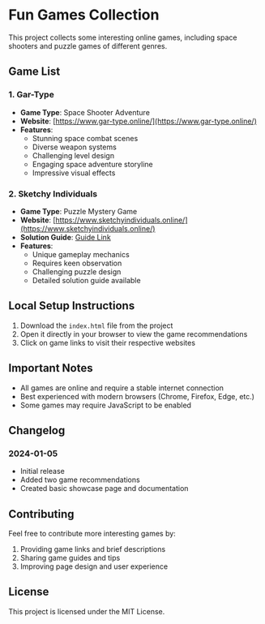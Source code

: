 # Fun Games Collection

This project collects some interesting online games, including space shooters and puzzle games of different genres.

## Game List

### 1. Gar-Type
- **Game Type**: Space Shooter Adventure
- **Website**: [https://www.gar-type.online/](https://www.gar-type.online/)
- **Features**:
  - Stunning space combat scenes
  - Diverse weapon systems
  - Challenging level design
  - Engaging space adventure storyline
  - Impressive visual effects

### 2. Sketchy Individuals
- **Game Type**: Puzzle Mystery Game
- **Website**: [https://www.sketchyindividuals.online/](https://www.sketchyindividuals.online/)
- **Solution Guide**: [Guide Link](https://www.sketchyindividuals.online/en/answer)
- **Features**:
  - Unique gameplay mechanics
  - Requires keen observation
  - Challenging puzzle design
  - Detailed solution guide available

## Local Setup Instructions

1. Download the `index.html` file from the project
2. Open it directly in your browser to view the game recommendations
3. Click on game links to visit their respective websites

## Important Notes

- All games are online and require a stable internet connection
- Best experienced with modern browsers (Chrome, Firefox, Edge, etc.)
- Some games may require JavaScript to be enabled

## Changelog

### 2024-01-05
- Initial release
- Added two game recommendations
- Created basic showcase page and documentation

## Contributing

Feel free to contribute more interesting games by:
1. Providing game links and brief descriptions
2. Sharing game guides and tips
3. Improving page design and user experience

## License

This project is licensed under the MIT License.